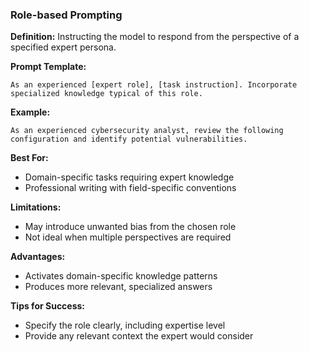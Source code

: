 ### Role-based Prompting

**Definition:** Instructing the model to respond from the perspective of a specified expert persona.

**Prompt Template:**
```
As an experienced [expert role], [task instruction]. Incorporate specialized knowledge typical of this role.
```

**Example:**
```
As an experienced cybersecurity analyst, review the following configuration and identify potential vulnerabilities.
```

**Best For:**
- Domain-specific tasks requiring expert knowledge
- Professional writing with field-specific conventions

**Limitations:**
- May introduce unwanted bias from the chosen role
- Not ideal when multiple perspectives are required

**Advantages:**
- Activates domain-specific knowledge patterns
- Produces more relevant, specialized answers

**Tips for Success:**
- Specify the role clearly, including expertise level
- Provide any relevant context the expert would consider
